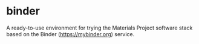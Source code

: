 # binder
A ready-to-use environment for trying the Materials Project software stack based on the Binder (https://mybinder.org) service.
